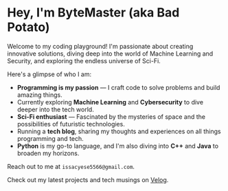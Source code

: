 # Hey, I'm ByteMaster (aka **Bad Potato**) 

Welcome to my coding playground! I'm passionate about creating innovative solutions, diving deep into the world of Machine Learning and Security, and exploring the endless universe of Sci-Fi. 

Here's a glimpse of who I am:

- **Programming is my passion** — I craft code to solve problems and build amazing things.
- Currently exploring **Machine Learning** and **Cybersecurity** to dive deeper into the tech world.
- **Sci-Fi enthusiast** — Fascinated by the mysteries of space and the possibilities of futuristic technologies.
- Running a **tech blog**, sharing my thoughts and experiences on all things programming and tech.
- **Python** is my go-to language, and I'm also diving into **C++** and **Java** to broaden my horizons.

Reach out to me at `issacyese5566@gmail.com`.

Check out my latest projects and tech musings on [Velog](https://velog.io/@ysinfrance/posts).
